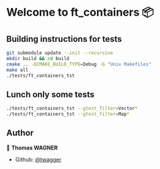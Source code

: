 # Welcome to ft_containers 📦 

## Building instructions for tests
```sh
git submodule update --init --recursive
mkdir build && cd build
cmake .. -DCMAKE_BUILD_TYPE=Debug -G "Unix Makefiles"
make all
./tests/ft_containers_tst
```
## Lunch only some tests
```sh
./tests/ft_containers_tst --gtest_filter=Vector*
./tests/ft_containers_tst --gtest_filter=Map*
```

## Author

👨 **Thomas WAGNER**

* Github: [@twagger](https://github.com/twagger/)